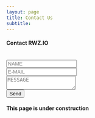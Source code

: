 ```yaml
---
layout: page
title: Contact Us
subtitle: 
---
```


#### Contact RWZ.IO

<form id="form" class="topBefore" action="https://formspree.io/rhymeswithzion@gmail.com"
      method="POST">
	<br>	
		  <input id="name" type="text" placeholder="NAME" name="name">
	<br>
	<input id="email" type="text" placeholder="E-MAIL" name="email">
	<br>
	<textarea id="message" type="text" placeholder="MESSAGE" name="message"></textarea>
  <br>
  <input id="submit" type="submit" value="Send">
  
</form>



#### This page is under construction
